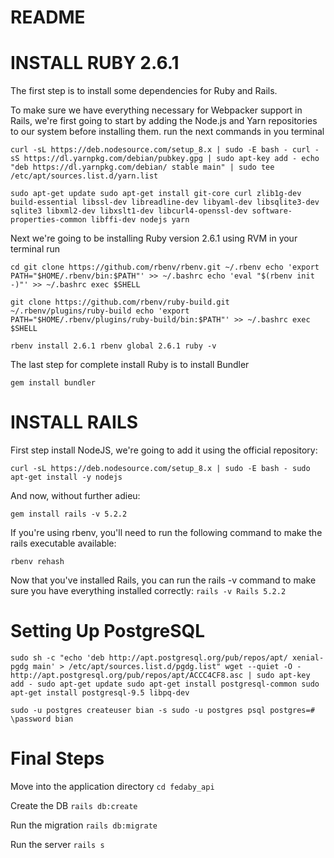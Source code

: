 # README

# INSTALL RUBY 2.6.1

The first step is to install some dependencies for Ruby and Rails.

To make sure we have everything necessary for Webpacker support in Rails, we're first going to start by adding the Node.js and Yarn 
repositories to our system before installing them.
run the next commands in you terminal

`curl -sL https://deb.nodesource.com/setup_8.x | sudo -E bash -
curl -sS https://dl.yarnpkg.com/debian/pubkey.gpg | sudo apt-key add -
echo "deb https://dl.yarnpkg.com/debian/ stable main" | sudo tee /etc/apt/sources.list.d/yarn.list`

`sudo apt-get update
sudo apt-get install git-core curl zlib1g-dev build-essential libssl-dev libreadline-dev libyaml-dev libsqlite3-dev sqlite3 libxml2-dev libxslt1-dev libcurl4-openssl-dev software-properties-common libffi-dev nodejs yarn`

Next we're going to be installing Ruby version 2.6.1 using RVM
in your terminal run

`cd
git clone https://github.com/rbenv/rbenv.git ~/.rbenv
echo 'export PATH="$HOME/.rbenv/bin:$PATH"' >> ~/.bashrc
echo 'eval "$(rbenv init -)"' >> ~/.bashrc
exec $SHELL`

`git clone https://github.com/rbenv/ruby-build.git ~/.rbenv/plugins/ruby-build
echo 'export PATH="$HOME/.rbenv/plugins/ruby-build/bin:$PATH"' >> ~/.bashrc
exec $SHELL`

`rbenv install 2.6.1
rbenv global 2.6.1
ruby -v`

The last step for complete install Ruby is to install Bundler

`gem install bundler`

# INSTALL RAILS
First step install NodeJS, we're going to add it using the official repository:

`curl -sL https://deb.nodesource.com/setup_8.x | sudo -E bash -
sudo apt-get install -y nodejs`

And now, without further adieu:

`gem install rails -v 5.2.2`

If you're using rbenv, you'll need to run the following command to make the rails executable available:

`rbenv rehash`

Now that you've installed Rails, you can run the rails -v command to make sure you have everything installed correctly:
`rails -v
Rails 5.2.2`

# Setting Up PostgreSQL

`sudo sh -c "echo 'deb http://apt.postgresql.org/pub/repos/apt/ xenial-pgdg main' > /etc/apt/sources.list.d/pgdg.list"
wget --quiet -O - http://apt.postgresql.org/pub/repos/apt/ACCC4CF8.asc | sudo apt-key add -
sudo apt-get update
sudo apt-get install postgresql-common
sudo apt-get install postgresql-9.5 libpq-dev`

`sudo -u postgres createuser bian -s
sudo -u postgres psql
postgres=# \password bian`

# Final Steps

Move into the application directory
`cd fedaby_api`

Create the DB 
`rails db:create`

Run the migration
`rails db:migrate`

Run the server
`rails s`

